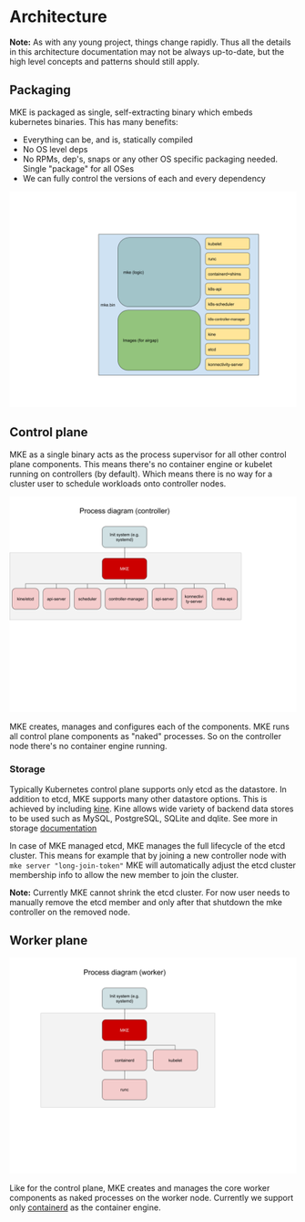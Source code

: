 # Architecture

**Note:** As with any young project, things change rapidly. Thus all the details in this architecture documentation may not be always up-to-date, but the high level concepts and patterns should still apply.

## Packaging

MKE is packaged as single, self-extracting binary which embeds kubernetes binaries. This has many benefits:
- Everything can be, and is, statically compiled
- No OS level deps
- No RPMs, dep's, snaps or any other OS specific packaging needed. Single "package" for all OSes
- We can fully control the versions of each and every dependency

![MKE packaging as a single binary](mke_packaging.png)

## Control plane

MKE as a single binary acts as the process supervisor for all other control plane components. This means there's no container engine or kubelet running on controllers (by default). Which means there is no way for a cluster user to schedule workloads onto controller nodes.

![MKE Controller processes](mke_controller_processes.png)

MKE creates, manages and configures each of the components. MKE runs all control plane components as "naked" processes. So on the controller node there's no container engine running.

### Storage

Typically Kubernetes control plane supports only etcd as the datastore. In addition to etcd, MKE supports many other datastore options. This is achieved by including [kine](https://github.com/rancher/kine/). Kine allows wide variety of backend data stores to be used such as MySQL, PostgreSQL, SQLite and dqlite. See more in storage [documentation](configuration.md#spec.storage)

In case of MKE managed etcd, MKE manages the full lifecycle of the etcd cluster. This means for example that by joining a new controller node with `mke server "long-join-token"` MKE will automatically adjust the etcd cluster membership info to allow the new member to join the cluster.

**Note:** Currently MKE cannot shrink the etcd cluster. For now user needs to manually remove the etcd member and only after that shutdown the mke controller on the removed node.

## Worker plane

![MKE worker processes](mke_worker_processes.png)

Like for the control plane, MKE creates and manages the core worker components as naked processes on the worker node. Currently we support only [containerd](containerd.io) as the container engine.
